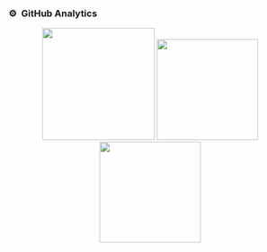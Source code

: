 ### ⚙️ &nbsp;GitHub Analytics
<p align="center">
  <img height="200em" src="http://github-profile-summary-cards.vercel.app/api/cards/profile-details?username=luccawilli"/>
  <img height="180em" src="https://github-readme-stats-eight-theta.vercel.app/api?username=luccawilli&show_icons=true&include_all_commits=true&count_private=true"/>
  <img height="180em" src="https://github-readme-stats-eight-theta.vercel.app/api/top-langs/?username=luccawilli&layout=compact&langs_count=8"/>
</p>
